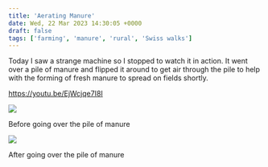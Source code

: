 ```yaml
---
title: 'Aerating Manure'
date: Wed, 22 Mar 2023 14:30:05 +0000
draft: false
tags: ['farming', 'manure', 'rural', 'Swiss walks']
---
```


Today I saw a strange machine so I stopped to watch it in action. It went over a pile of manure and flipped it around to get air through the pile to help with the forming of fresh manure to spread on fields shortly.

https://youtu.be/EjWcjqe7I8I

![](https://www.main-vision.com/richard/blog/wp-content/uploads/2023/03/img_3636-1-1-1024x768.jpg)

Before going over the pile of manure

![](https://www.main-vision.com/richard/blog/wp-content/uploads/2023/03/img_3639-1024x768.jpg)

After going over the pile of manure